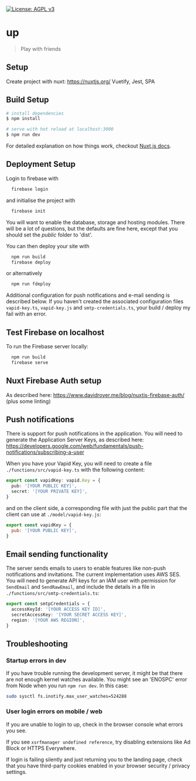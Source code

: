 [![License: AGPL v3](https://img.shields.io/badge/License-AGPL%20v3-blue.svg)](https://www.gnu.org/licenses/agpl-3.0)

# up

> Play with friends

## Setup

Create project with nuxt: https://nuxtjs.org/
Vuetify, Jest, SPA

## Build Setup

```bash
# install dependencies
$ npm install

# serve with hot reload at localhost:3000
$ npm run dev
```

For detailed explanation on how things work, checkout [Nuxt.js docs](https://nuxtjs.org).

## Deployment Setup

Login to firebase with

```bash
  firebase login
```

and initialise the project with

```bash
  firebase init
```

You will want to enable the database, storage and hosting modules. There will be a lot of questions, but the defaults are fine here, except that you should set the _public_ folder to 'dist'.

You can then deploy your site with

```bash
  npm run build
  firebase deploy
```

or alternatively

```bash
  npm run fdeploy
```

Additional configuration for push notifications and e-mail sending is described below. If you haven't created the associated configuration files `vapid-key.ts`, `vapid-key.js` and `smtp-credentials.ts`, your build / deploy my fail with an error.

## Test Firebase on localhost

To run the Firebase server locally:

```bash
  npm run build
  firebase serve
```

## Nuxt Firebase Auth setup

As described here: https://www.davidroyer.me/blog/nuxtjs-firebase-auth/ (plus some linting)

## Push notifications

There is support for push notifications in the application. You will need to generate the Application Server Keys, as described here: https://developers.google.com/web/fundamentals/push-notifications/subscribing-a-user

When you have your Vapid Key, you will need to create a file `./functions/src/vapid-key.ts` with the following content:

```typescript
export const vapidKey: vapid.Key = {
  pub: '[YOUR PUBLIC KEY]',
  secret: '[YOUR PRIVATE KEY]',
}
```

and on the client side, a corresponding file with just the public part that the client can use at `./model/vapid-key.js`:

```javascript
export const vapidKey = {
  pub: '[YOUR PUBLIC KEY]',
}
```

## Email sending functionality

The server sends emails to users to enable features like non-push notifications and invitations. The current implementation uses AWS SES. You will need to generate API keys for an IAM user with permission for `SendEmail` and `SendRawEmail`, and include the details in a file in `./functions/src/smtp-credentials.ts`:

```typescript
export const smtpCredentials = {
  accessKeyId: '[YOUR ACCESS KEY ID]',
  secretAccessKey: '[YOUR SECRET ACCESS KEY]',
  region: '[YOUR AWS REGION]',
}
```

## Troubleshooting

### Startup errors in dev

If you have trouble running the development server, it might be that there are not enough kernel watches available. You might see an 'ENOSPC' error from Node when you run `npm run dev`. In this case:

```bash
sudo sysctl fs.inotify.max_user_watches=524288
```

### User login errors on mobile / web

If you are unable to login to up, check in the browser console what errors you see.

If you see `xsrfmanager undefined reference`, try disabling extensions like Ad Block or HTTPS Everywhere.

If login is failing silently and just returning you to the landing page, check that you have third-party cookies enabled in your browser security / privacy settings.
